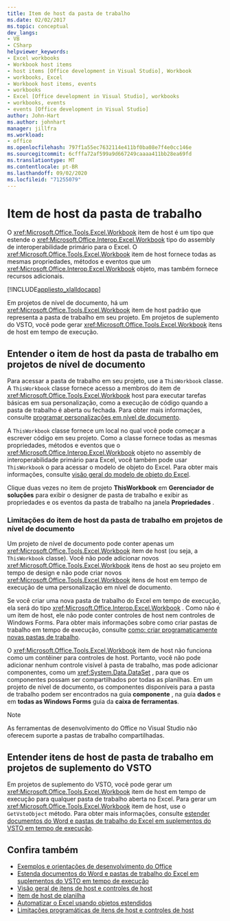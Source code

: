 ```yaml
---
title: Item de host da pasta de trabalho
ms.date: 02/02/2017
ms.topic: conceptual
dev_langs:
- VB
- CSharp
helpviewer_keywords:
- Excel workbooks
- Workbook host items
- host items [Office development in Visual Studio], Workbook
- workbooks, Excel
- Workbook host items, events
- workbooks
- Excel [Office development in Visual Studio], workbooks
- workbooks, events
- events [Office development in Visual Studio]
author: John-Hart
ms.author: johnhart
manager: jillfra
ms.workload:
- office
ms.openlocfilehash: 797f1a55ec7632114e411bf0ba08e7f4e0cc146e
ms.sourcegitcommit: 6cfffa72af599a9d667249caaaa411bb28ea69fd
ms.translationtype: MT
ms.contentlocale: pt-BR
ms.lasthandoff: 09/02/2020
ms.locfileid: "71255079"
---
```

# <a name="workbook-host-item"></a>Item de host da pasta de trabalho
  O <xref:Microsoft.Office.Tools.Excel.Workbook> item de host é um tipo que estende o <xref:Microsoft.Office.Interop.Excel.Workbook> tipo do assembly de interoperabilidade primário para o Excel. O <xref:Microsoft.Office.Tools.Excel.Workbook> item de host fornece todas as mesmas propriedades, métodos e eventos que um <xref:Microsoft.Office.Interop.Excel.Workbook> objeto, mas também fornece recursos adicionais.

 [!INCLUDE[appliesto_xlalldocapp](../vsto/includes/appliesto-xlalldocapp-md.md)]

 Em projetos de nível de documento, há um <xref:Microsoft.Office.Tools.Excel.Workbook> item de host padrão que representa a pasta de trabalho em seu projeto. Em projetos de suplemento do VSTO, você pode gerar <xref:Microsoft.Office.Tools.Excel.Workbook> itens de host em tempo de execução.

## <a name="understand-the-workbook-host-item-in-document-level-projects"></a>Entender o item de host da pasta de trabalho em projetos de nível de documento
 Para acessar a pasta de trabalho em seu projeto, use a `ThisWorkbook` classe. A `ThisWorkbook` classe fornece acesso a membros do item de <xref:Microsoft.Office.Tools.Excel.Workbook> host para executar tarefas básicas em sua personalização, como a execução de código quando a pasta de trabalho é aberta ou fechada. Para obter mais informações, consulte [programar personalizações em nível de documento](../vsto/programming-document-level-customizations.md).

 A `ThisWorkbook` classe fornece um local no qual você pode começar a escrever código em seu projeto. Como a classe fornece todas as mesmas propriedades, métodos e eventos que o <xref:Microsoft.Office.Interop.Excel.Workbook> objeto no assembly de interoperabilidade primário para Excel, você também pode usar `ThisWorkbook` o para acessar o modelo de objeto do Excel. Para obter mais informações, consulte [visão geral do modelo de objeto do Excel](../vsto/excel-object-model-overview.md).

 Clique duas vezes no item de projeto **ThisWorkbook** em **Gerenciador de soluções** para exibir o designer de pasta de trabalho e exibir as propriedades e os eventos da pasta de trabalho na janela **Propriedades** .

### <a name="limitations-of-the-workbook-host-item-in-document-level-projects"></a>Limitações do item de host da pasta de trabalho em projetos de nível de documento
 Um projeto de nível de documento pode conter apenas um <xref:Microsoft.Office.Tools.Excel.Workbook> item de host (ou seja, a `ThisWorkbook` classe). Você não pode adicionar novos <xref:Microsoft.Office.Tools.Excel.Workbook> itens de host ao seu projeto em tempo de design e não pode criar novos <xref:Microsoft.Office.Tools.Excel.Workbook> itens de host em tempo de execução de uma personalização em nível de documento.

 Se você criar uma nova pasta de trabalho do Excel em tempo de execução, ela será do tipo <xref:Microsoft.Office.Interop.Excel.Workbook> . Como não é um item de host, ele não pode conter controles de host nem controles de Windows Forms. Para obter mais informações sobre como criar pastas de trabalho em tempo de execução, consulte [como: criar programaticamente novas pastas de trabalho](../vsto/how-to-programmatically-create-new-workbooks.md).

 O <xref:Microsoft.Office.Tools.Excel.Workbook> item de host não funciona como um contêiner para controles de host. Portanto, você não pode adicionar nenhum controle visível à pasta de trabalho, mas pode adicionar componentes, como um <xref:System.Data.DataSet> , para que os componentes possam ser compartilhados por todas as planilhas. Em um projeto de nível de documento, os componentes disponíveis para a pasta de trabalho podem ser encontrados na guia **componente** , na guia **dados** e em **todas as Windows Forms** guia da **caixa de ferramentas**.

> [!NOTE]
> As ferramentas de desenvolvimento do Office no Visual Studio não oferecem suporte a pastas de trabalho compartilhadas.

## <a name="understand-workbook-host-items-in-vsto-add-in-projects"></a>Entender itens de host de pasta de trabalho em projetos de suplemento do VSTO
 Em projetos de suplemento do VSTO, você pode gerar um <xref:Microsoft.Office.Tools.Excel.Workbook> item de host em tempo de execução para qualquer pasta de trabalho aberta no Excel. Para gerar um <xref:Microsoft.Office.Tools.Excel.Workbook> item de host, use o `GetVstoObject` método. Para obter mais informações, consulte [estender documentos do Word e pastas de trabalho do Excel em suplementos do VSTO em tempo de execução](../vsto/extending-word-documents-and-excel-workbooks-in-vsto-add-ins-at-run-time.md).

## <a name="see-also"></a>Confira também
- [Exemplos e orientações de desenvolvimento do Office](../vsto/office-development-samples-and-walkthroughs.md)
- [Estenda documentos do Word e pastas de trabalho do Excel em suplementos do VSTO em tempo de execução](../vsto/extending-word-documents-and-excel-workbooks-in-vsto-add-ins-at-run-time.md)
- [Visão geral de itens de host e controles de host](../vsto/host-items-and-host-controls-overview.md)
- [Item de host de planilha](../vsto/worksheet-host-item.md)
- [Automatizar o Excel usando objetos estendidos](../vsto/automating-excel-by-using-extended-objects.md)
- [Limitações programáticas de itens de host e controles de host](../vsto/programmatic-limitations-of-host-items-and-host-controls.md)
